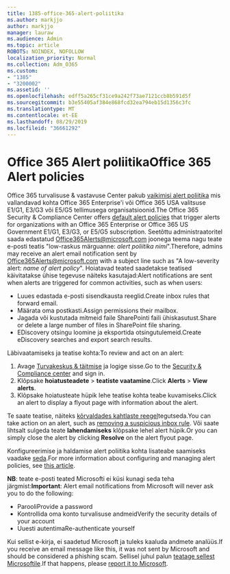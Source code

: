 ```yaml
---
title: 1385-office-365-alert-poliitika
ms.author: markjjo
author: markjjo
manager: lauraw
ms.audience: Admin
ms.topic: article
ROBOTS: NOINDEX, NOFOLLOW
localization_priority: Normal
ms.collection: Adm_O365
ms.custom:
- "1385"
- "3200002"
ms.assetid: ''
ms.openlocfilehash: edff5a265cf31ce9a242f73ae7121ccb8b591d5f
ms.sourcegitcommit: b3e55405af384e868fcd32ea794eb15d1356c3fc
ms.translationtype: MT
ms.contentlocale: et-EE
ms.lasthandoff: 08/29/2019
ms.locfileid: "36661292"
---
```

# <a name="office-365-alert-policies"></a><span data-ttu-id="773c0-102">Office 365 Alert poliitika</span><span class="sxs-lookup"><span data-stu-id="773c0-102">Office 365 Alert policies</span></span>

<span data-ttu-id="773c0-103">Office 365 turvalisuse & vastavuse Center pakub [vaikimisi alert poliitika](https://docs.microsoft.com/office365/securitycompliance/alert-policies#default-alert-policies) mis vallandavad kohta Office 365 Enterprise'i või Office 365 USA valitsuse E1/G1, E3/G3 või E5/G5 tellimusega organisatsioonid.</span><span class="sxs-lookup"><span data-stu-id="773c0-103">The Office 365 Security & Compliance Center offers [default alert policies](https://docs.microsoft.com/office365/securitycompliance/alert-policies#default-alert-policies) that trigger alerts for organizations with an Office 365 Enterprise or Office 365 US Government E1/G1, E3/G3, or E5/G5 subscription.</span></span> <span data-ttu-id="773c0-104">Seetõttu administraatoritel saada edastatud Office365Alerts@microsoft.com joonega teema nagu teate e-posti teatis "low-raskus märguanne: *alert poliitika nimi*".</span><span class="sxs-lookup"><span data-stu-id="773c0-104">Therefore, admins may receive an alert email notification sent by Office365Alerts@microsoft.com with a subject line such as "A low-severity alert: *name of alert policy*".</span></span> <span data-ttu-id="773c0-105">Hoiatavad teated saadetakse teatised käivitatakse ühise tegevuse näiteks kasutajad:</span><span class="sxs-lookup"><span data-stu-id="773c0-105">Alert notifications are sent when alerts are triggered for common activities, such as when users:</span></span>

- <span data-ttu-id="773c0-106">Luues edastada e-posti sisendkausta reeglid.</span><span class="sxs-lookup"><span data-stu-id="773c0-106">Create inbox rules that forward email.</span></span>
- <span data-ttu-id="773c0-107">Määrata oma postkasti.</span><span class="sxs-lookup"><span data-stu-id="773c0-107">Assign permissions their mailbox.</span></span>
- <span data-ttu-id="773c0-108">Jagada või kustutada mitmeid faile SharePointi faili ühiskasutust.</span><span class="sxs-lookup"><span data-stu-id="773c0-108">Share or delete a large number of files in SharePoint file sharing.</span></span>
- <span data-ttu-id="773c0-109">EDiscovery otsingu loomine ja eksportida otsingutulemeid.</span><span class="sxs-lookup"><span data-stu-id="773c0-109">Create eDiscovery searches and export search results.</span></span>

<span data-ttu-id="773c0-110">Läbivaatamiseks ja teatise kohta:</span><span class="sxs-lookup"><span data-stu-id="773c0-110">To review and act on an alert:</span></span>

1. <span data-ttu-id="773c0-111">Avage [Turvakeskus & täitmise](https://protection.office.com) ja logige sisse.</span><span class="sxs-lookup"><span data-stu-id="773c0-111">Go to the [Security & Compliance center](https://protection.office.com) and sign in.</span></span>
2. <span data-ttu-id="773c0-112">Klõpsake **hoiatusteadete** > **teatiste vaatamine**.</span><span class="sxs-lookup"><span data-stu-id="773c0-112">Click **Alerts** > **View alerts**.</span></span>
3. <span data-ttu-id="773c0-113">Klõpsake hoiatusteate hüpik lehe teatise kohta teabe kuvamiseks.</span><span class="sxs-lookup"><span data-stu-id="773c0-113">Click an alert to display a flyout page with information about the alert.</span></span>

<span data-ttu-id="773c0-114">Te saate teatise, näiteks [kõrvaldades kahtlaste reegel](https://docs.microsoft.com/office365/securitycompliance/responding-to-a-compromised-email-account)tegutseda.</span><span class="sxs-lookup"><span data-stu-id="773c0-114">You can take action on an alert, such as [removing a suspicious inbox rule](https://docs.microsoft.com/office365/securitycompliance/responding-to-a-compromised-email-account).</span></span> <span data-ttu-id="773c0-115">Või saate lihtsalt sulgeda teate **lahendamiseks** klõpsake lehel alert hüpik.</span><span class="sxs-lookup"><span data-stu-id="773c0-115">Or you can simply close the alert by clicking **Resolve** on the alert flyout page.</span></span>

<span data-ttu-id="773c0-116">Konfigureerimise ja haldamise alert poliitika kohta lisateabe saamiseks vaadake [seda](https://docs.microsoft.com/office365/securitycompliance/alert-policies).</span><span class="sxs-lookup"><span data-stu-id="773c0-116">For more information about configuring and managing alert policies, see  [this article](https://docs.microsoft.com/office365/securitycompliance/alert-policies).</span></span>

<span data-ttu-id="773c0-117">**NB**: teate e-posti teated Microsofti ei küsi kunagi seda teha järgmist:</span><span class="sxs-lookup"><span data-stu-id="773c0-117">**Important**: Alert email notifications from Microsoft will never ask you to do the following:</span></span>

- <span data-ttu-id="773c0-118">Parooli</span><span class="sxs-lookup"><span data-stu-id="773c0-118">Provide a password</span></span>
- <span data-ttu-id="773c0-119">Kontrollida oma konto turvalisuse andmeid</span><span class="sxs-lookup"><span data-stu-id="773c0-119">Verify the security details of your account</span></span>
- <span data-ttu-id="773c0-120">Uuesti autentima</span><span class="sxs-lookup"><span data-stu-id="773c0-120">Re-authenticate yourself</span></span>

<span data-ttu-id="773c0-121">Kui sellist e-kirja, ei saadetud Microsoft ja tuleks kaaluda andmete analüüs.</span><span class="sxs-lookup"><span data-stu-id="773c0-121">If you receive an email message like this, it was not sent by Microsoft and should be considered a phishing scam.</span></span> <span data-ttu-id="773c0-122">Sellisel juhul palun [teatage sellest Microsoftile](https://docs.microsoft.com/office365/SecurityCompliance/report-junk-email-and-phishing-scams-in-outlook-on-the-web-eop).</span><span class="sxs-lookup"><span data-stu-id="773c0-122">If that happens, please [report it to Microsoft](https://docs.microsoft.com/office365/SecurityCompliance/report-junk-email-and-phishing-scams-in-outlook-on-the-web-eop).</span></span>